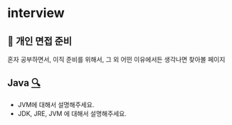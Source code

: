 # interview
## :memo: 개인 면접 준비
혼자 공부하면서, 이직 준비를 위해서, 그 외 어떤 이유에서든 생각나면 찾아볼 페이지

## Java [🔍 ](https://github.com/vvshinevv/interview/tree/master/java)

- JVM에 대해서 설명해주세요.
- JDK, JRE, JVM 에 대해서 설명해주세요.

